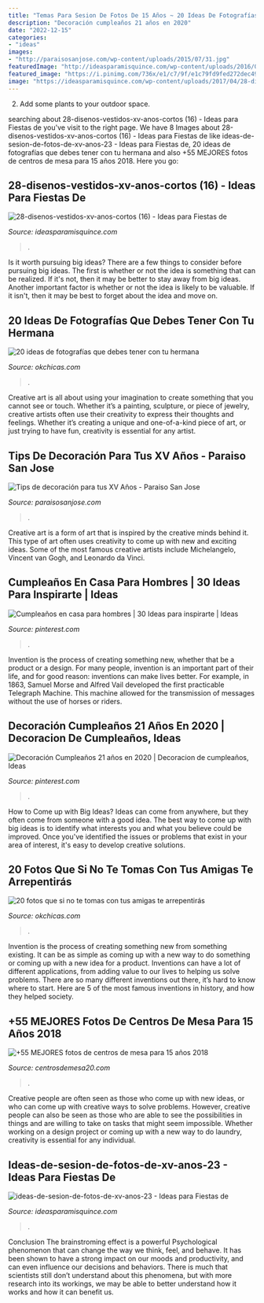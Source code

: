 ```yaml
---
title: "Temas Para Sesion De Fotos De 15 Años ~ 20 Ideas De Fotografías Que Debes Tener Con Tu Hermana"
description: "Decoración cumpleaños 21 años en 2020"
date: "2022-12-15"
categories:
- "ideas"
images:
- "http://paraisosanjose.com/wp-content/uploads/2015/07/31.jpg"
featuredImage: "http://ideasparamisquince.com/wp-content/uploads/2016/07/Ideas-de-sesion-de-fotos-de-xv-años-23-1.jpg"
featured_image: "https://i.pinimg.com/736x/e1/c7/9f/e1c79fd9fed272dec49778c1129f6eff.jpg"
image: "https://ideasparamisquince.com/wp-content/uploads/2017/04/28-disenos-vestidos-xv-anos-cortos-16.jpg"
---
```



2. Add some plants to your outdoor space.

	

		
searching about 28-disenos-vestidos-xv-anos-cortos (16) - Ideas para Fiestas de you've visit to the right page. We have 8 Images about 28-disenos-vestidos-xv-anos-cortos (16) - Ideas para Fiestas de like ideas-de-sesion-de-fotos-de-xv-anos-23 - Ideas para Fiestas de, 20 ideas de fotografías que debes tener con tu hermana and also +55 MEJORES fotos de centros de mesa para 15 años 2018. Here you go:
		
    
## 28-disenos-vestidos-xv-anos-cortos (16) - Ideas Para Fiestas De

<img loading=lazy src="https://ideasparamisquince.com/wp-content/uploads/2017/04/28-disenos-vestidos-xv-anos-cortos-16.jpg" onerror="this.onerror=null;this.src='https://tse4.mm.bing.net/th?id=OIP.oE7Rq8aNpwq7oAgVLYz6FAAAAA&amp;pid=15.1';" alt="28-disenos-vestidos-xv-anos-cortos (16) - Ideas para Fiestas de">

_Source: ideasparamisquince.com_

>. 

	

Is it worth pursuing big ideas?
There are a few things to consider before pursuing big ideas. The first is whether or not the idea is something that can be realized. If it's not, then it may be better to stay away from big ideas. Another important factor is whether or not the idea is likely to be valuable. If it isn't, then it may be best to forget about the idea and move on.

    
## 20 Ideas De Fotografías Que Debes Tener Con Tu Hermana

<img loading=lazy src="https://www.okchicas.com/wp-content/uploads/2016/03/20-ideas-de-fotografías-básicas-para-tener-con-tu-hermana-3-730x654.jpg" onerror="this.onerror=null;this.src='https://tse4.mm.bing.net/th?id=OIP.lR36aMVttif9xxnTcJ8WzAHaGo&amp;pid=15.1';" alt="20 ideas de fotografías que debes tener con tu hermana">

_Source: okchicas.com_

>. 

	

Creative art is all about using your imagination to create something that you cannot see or touch. Whether it’s a painting, sculpture, or piece of jewelry, creative artists often use their creativity to express their thoughts and feelings. Whether it’s creating a unique and one-of-a-kind piece of art, or just trying to have fun, creativity is essential for any artist.

    
## Tips De Decoración Para Tus XV Años - Paraiso San Jose

<img loading=lazy src="http://paraisosanjose.com/wp-content/uploads/2015/07/31.jpg" onerror="this.onerror=null;this.src='https://tse2.mm.bing.net/th?id=OIP.kcmVdMPNCBoUxRZTX8v0ogHaLH&amp;pid=15.1';" alt="Tips de decoración para tus XV Años - Paraiso San Jose">

_Source: paraisosanjose.com_

>. 

	

Creative art is a form of art that is inspired by the creative minds behind it. This type of art often uses creativity to come up with new and exciting ideas. Some of the most famous creative artists include Michelangelo, Vincent van Gogh, and Leonardo da Vinci.

    
## Cumpleaños En Casa Para Hombres | 30 Ideas Para Inspirarte | Ideas

<img loading=lazy src="https://i.pinimg.com/736x/ed/45/6b/ed456b610832678ba24e863bec8cacb1.jpg" onerror="this.onerror=null;this.src='https://tse3.mm.bing.net/th?id=OIP.Dvxlih89X9BmHHdI9g82oAHaJ4&amp;pid=15.1';" alt="Cumpleaños en casa para hombres | 30 Ideas para inspirarte | Ideas">

_Source: pinterest.com_

>. 

	

Invention is the process of creating something new, whether that be a product or a design. For many people, invention is an important part of their life, and for good reason: inventions can make lives better. For example, in 1863, Samuel Morse and Alfred Vail developed the first practicable Telegraph Machine. This machine allowed for the transmission of messages without the use of horses or riders.

    
## Decoración Cumpleaños 21 Años En 2020 | Decoracion De Cumpleaños, Ideas

<img loading=lazy src="https://i.pinimg.com/736x/e1/c7/9f/e1c79fd9fed272dec49778c1129f6eff.jpg" onerror="this.onerror=null;this.src='https://tse1.mm.bing.net/th?id=OIP.PJqMAJL79qGhJ41xGz2GTgHaH9&amp;pid=15.1';" alt="Decoración Cumpleaños 21 años en 2020 | Decoracion de cumpleaños, Ideas">

_Source: pinterest.com_

>. 

	

How to Come up with Big Ideas?
Ideas can come from anywhere, but they often come from someone with a good idea. The best way to come up with big ideas is to identify what interests you and what you believe could be improved. Once you've identified the issues or problems that exist in your area of interest, it's easy to develop creative solutions.

    
## 20 Fotos Que Si No Te Tomas Con Tus Amigas Te Arrepentirás

<img loading=lazy src="http://www.okchicas.com/wp-content/uploads/2016/05/Ideas-de-fotos-para-mejores-amigas-5.jpg" onerror="this.onerror=null;this.src='https://tse1.mm.bing.net/th?id=OIP.rrGRL4fUllZvfC68ruRKjwHaHY&amp;pid=15.1';" alt="20 fotos que si no te tomas con tus amigas te arrepentirás">

_Source: okchicas.com_

>. 

	

Invention is the process of creating something new from something existing. It can be as simple as coming up with a new way to do something or coming up with a new idea for a product. Inventions can have a lot of different applications, from adding value to our lives to helping us solve problems. There are so many different inventions out there, it’s hard to know where to start. Here are 5 of the most famous inventions in history, and how they helped society.

    
## +55 MEJORES Fotos De Centros De Mesa Para 15 Años 2018

<img loading=lazy src="http://www.centrosdemesa20.com/wp-content/uploads/2018/05/a9b4b021877a6b99668c83a99c21969e.jpg" onerror="this.onerror=null;this.src='https://tse1.mm.bing.net/th?id=OIP.JVt1KDaBAjhdQXsYfRV1IgHaLI&amp;pid=15.1';" alt="+55 MEJORES fotos de centros de mesa para 15 años 2018">

_Source: centrosdemesa20.com_

>. 

	

Creative people are often seen as those who come up with new ideas, or who can come up with creative ways to solve problems. However, creative people can also be seen as those who are able to see the possibilities in things and are willing to take on tasks that might seem impossible. Whether working on a design project or coming up with a new way to do laundry, creativity is essential for any individual.

    
## Ideas-de-sesion-de-fotos-de-xv-anos-23 - Ideas Para Fiestas De

<img loading=lazy src="http://ideasparamisquince.com/wp-content/uploads/2016/07/Ideas-de-sesion-de-fotos-de-xv-años-23-1.jpg" onerror="this.onerror=null;this.src='https://tse1.mm.bing.net/th?id=OIP.LxJDo6Ok5B2L3jJGuSuUkQHaLH&amp;pid=15.1';" alt="ideas-de-sesion-de-fotos-de-xv-anos-23 - Ideas para Fiestas de">

_Source: ideasparamisquince.com_

>. 

	

Conclusion
The brainstroming effect is a powerful Psychological phenomenon that can change the way we think, feel, and behave. It has been shown to have a strong impact on our moods and productivity, and can even influence our decisions and behaviors. There is much that scientists still don’t understand about this phenomena, but with more research into its workings, we may be able to better understand how it works and how it can benefit us.

